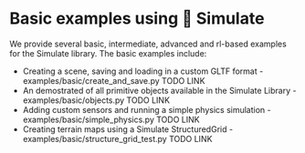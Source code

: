 <!--Copyright 2022 The HuggingFace Team. All rights reserved.

Licensed under the Apache License, Version 2.0 (the "License"); you may not use this file except in compliance with
the License. You may obtain a copy of the License at

http://www.apache.org/licenses/LICENSE-2.0

Unless required by applicable law or agreed to in writing, software distributed under the License is distributed on
an "AS IS" BASIS, WITHOUT WARRANTIES OR CONDITIONS OF ANY KIND, either express or implied. See the License for the
specific language governing permissions and limitations under the License.
-->

# Basic examples using 🤗 Simulate

We provide several basic, intermediate, advanced and rl-based examples for the Simulate library.
The basic examples include:
* Creating a scene, saving and loading in a custom GLTF format - examples/basic/create_and_save.py TODO LINK
* An demostrated of all primitive objects available in the Simulate Library - examples/basic/objects.py TODO LINK
* Adding custom sensors and running a simple physics simulation - examples/basic/simple_physics.py TODO LINK
* Creating terrain maps using a Simulate StructuredGrid - examples/basic/structure_grid_test.py TODO LINK

